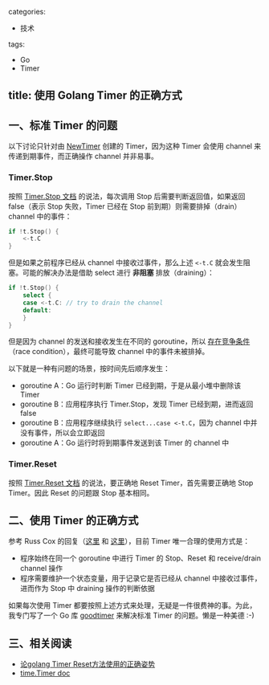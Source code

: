 categories:
- 技术

tags:
- Go
- Timer

title: 使用 Golang Timer 的正确方式
---

## 一、标准 Timer 的问题

以下讨论只针对由 [NewTimer][1] 创建的 Timer，因为这种 Timer 会使用 channel 来传递到期事件，而正确操作 channel 并非易事。

### Timer.Stop

按照 [Timer.Stop 文档][2] 的说法，每次调用 Stop 后需要判断返回值，如果返回 false（表示 Stop 失败，Timer 已经在 Stop 前到期）则需要排掉（drain）channel 中的事件：

```go
if !t.Stop() {
	<-t.C
}
```

但是如果之前程序已经从 channel 中接收过事件，那么上述 `<-t.C` 就会发生阻塞。可能的解决办法是借助 select 进行 **非阻塞** 排放（draining）：

```go
if !t.Stop() {
	select {
	case <-t.C: // try to drain the channel
	default:
	}
}
```

但是因为 channel 的发送和接收发生在不同的 goroutine，所以 [存在竞争条件][3]（race condition），最终可能导致 channel 中的事件未被排掉。

以下就是一种有问题的场景，按时间先后顺序发生：

- goroutine A：Go 运行时判断 Timer 已经到期，于是从最小堆中删除该 Timer
- goroutine B：应用程序执行 Timer.Stop，发现 Timer 已经到期，进而返回 false
- goroutine B：应用程序继续执行 `select...case <-t.C`，因为 channel 中并没有事件，所以会立即返回
- goroutine A：Go 运行时将到期事件发送到该 Timer 的 channel 中

### Timer.Reset

按照 [Timer.Reset 文档][4] 的说法，要正确地 Reset Timer，首先需要正确地 Stop Timer。因此 Reset 的问题跟 Stop 基本相同。


## 二、使用 Timer 的正确方式

参考 Russ Cox 的回复（[这里][5] 和 [这里][6]），目前 Timer 唯一合理的使用方式是：

- 程序始终在同一个 goroutine 中进行 Timer 的 Stop、Reset 和 receive/drain channel 操作
- 程序需要维护一个状态变量，用于记录它是否已经从 channel 中接收过事件，进而作为 Stop 中 draining 操作的判断依据

如果每次使用 Timer 都要按照上述方式来处理，无疑是一件很费神的事。为此，我专门写了一个 Go 库 [goodtimer][7] 来解决标准 Timer 的问题。懒是一种美德 :-)


## 三、相关阅读

- [论golang Timer Reset方法使用的正确姿势][8]
- [time.Timer doc][9]


[1]: https://golang.org/pkg/time/#NewTimer
[2]: https://golang.org/pkg/time/#Timer.Stop
[3]: https://github.com/golang/go/issues/14383#issuecomment-185977844
[4]: https://golang.org/pkg/time/#Timer.Reset
[5]: https://github.com/golang/go/issues/11513#issuecomment-157062583
[6]: https://groups.google.com/d/msg/golang-dev/c9UUfASVPoU/tlbK2BpFEwAJ
[7]: https://github.com/RussellLuo/goodtimer
[8]: https://tonybai.com/2016/12/21/how-to-use-timer-reset-in-golang-correctly/
[9]: https://golang.org/pkg/time/#Timer

